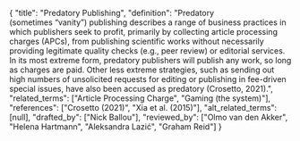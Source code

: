 {
    "title": "Predatory Publishing",
    "definition": "Predatory (sometimes “vanity”) publishing describes a range of business practices in which publishers seek to profit, primarily by collecting article processing charges (APCs), from publishing scientific works without necessarily providing legitimate quality checks (e.g., peer review) or editorial services. In its most extreme form, predatory publishers will publish any work, so long as charges are paid. Other less extreme strategies, such as sending out high numbers of unsolicited requests for editing or publishing in fee-driven special issues, have also been accused as predatory (Crosetto, 2021).",
    "related_terms": ["Article Processing Charge", "Gaming (the system)"],
    "references": ["Crosetto (2021)", "Xia et al. (2015)"],
    "alt_related_terms": [null],
    "drafted_by": ["Nick Ballou"],
    "reviewed_by": ["Olmo van den Akker", "Helena Hartmann", "Aleksandra Lazić", "Graham Reid"]
  }
